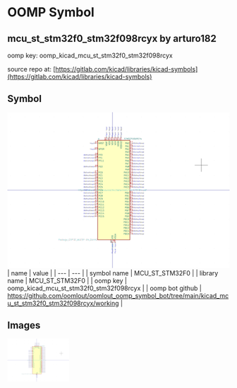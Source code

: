# OOMP Symbol  
## mcu_st_stm32f0_stm32f098rcyx  by arturo182  
  
oomp key: oomp_kicad_mcu_st_stm32f0_stm32f098rcyx  
  
source repo at: [https://gitlab.com/kicad/libraries/kicad-symbols](https://gitlab.com/kicad/libraries/kicad-symbols)  
## Symbol  
  
[![working.png](working_600.png)](working.png)  
| name | value | 
| --- | --- | 
| symbol name | MCU_ST_STM32F0 | 
| library name | MCU_ST_STM32F0 | 
| oomp key | oomp_kicad_mcu_st_stm32f0_stm32f098rcyx | 
| oomp bot github | https://github.com/oomlout/oomlout_oomp_symbol_bot/tree/main/kicad_mcu_st_stm32f0_stm32f098rcyx/working | 
## Images  
  
[![working.png](working_140.png)](working.png)  

